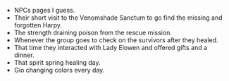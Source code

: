 
- NPCs pages I guess.
- Their short visit to the Venomshade Sanctum to go find the missing and forgotten Harpy.
- The strength draining poison from the rescue mission.
- Whenever the group goes to check on the survivors after they healed.
- That time they interacted with Lady Elowen and offered gifts and a dinner.
- That spirit spring healing day.
- Gio changing colors every day.